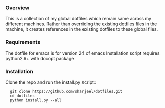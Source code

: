 ### Overview

This is a collection of my global dotfiles which remain same across my different machines. Rather than overriding the existing dotfiles files in the machine, it creates references in the existing dotfiles to these global files.

### Requirements

The dotfile for emacs is for version 24 of emacs
Installation script requires python2.6+ with docopt package

### Installation

Clone the repo and run the install.py script::

      git clone https://github.com/sharjeel/dotfiles.git
      cd dotfiles
      python install.py --all

